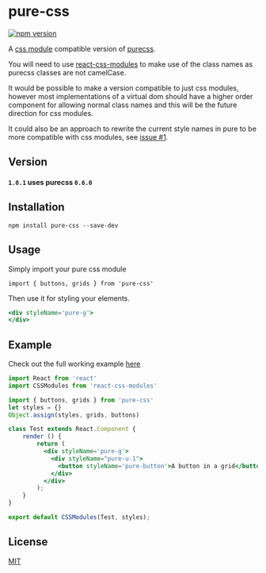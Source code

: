 # pure-css

[![npm version](https://badge.fury.io/js/pure-css.svg)](https://badge.fury.io/js/pure-css)

A [css module](https://github.com/css-modules/css-modules) compatible version of [purecss](https://github.com/yahoo/pure/).

You will need to use [react-css-modules](https://github.com/gajus/react-css-modules) to make use of the class names as purecss classes are not camelCase.

It would be possible to make a version compatible to just css modules, however most implementations of a virtual dom should have a higher order component for allowing normal class names and this will be the future direction for css modules. 

It could also be an approach to rewrite the current style names in pure to be more compatible with css modules, see [issue #1](https://github.com/StevenIseki/pure-css/issues/1).

## Version

#### `1.0.1` uses purecss `0.6.0`

## Installation

`npm install pure-css --save-dev`

## Usage
Simply import your pure css module 

`import { buttons, grids } from 'pure-css'`

Then use it for styling your elements.

```jsx
<div styleName='pure-g'>
</div>
```

## Example

Check out the full working example [here]()

```jsx
import React from 'react'
import CSSModules from 'react-css-modules'

import { buttons, grids } from 'pure-css'
let styles = {}
Object.assign(styles, grids, buttons)

class Test extends React.Component {
    render () {
        return (
          <div styleName='pure-g'>
            <div styleName="pure-u-1">
              <button styleName='pure-button'>A button in a grid</button>
            </div>
          </div>
        );
    }
}

export default CSSModules(Test, styles);
```

## License

[MIT](http://isekivacenz.mit-license.org/)
